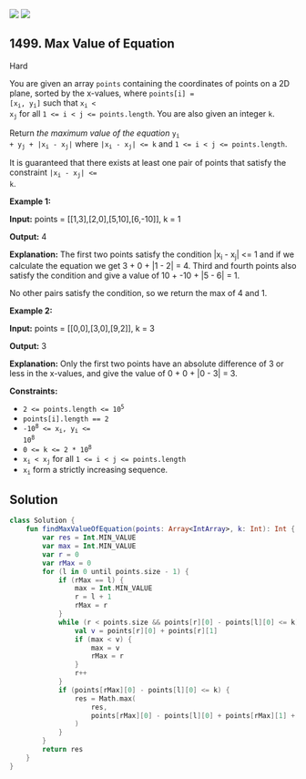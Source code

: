 [![](https://img.shields.io/github/stars/javadev/LeetCode-in-Kotlin?label=Stars&style=flat-square)](https://github.com/javadev/LeetCode-in-Kotlin)
[![](https://img.shields.io/github/forks/javadev/LeetCode-in-Kotlin?label=Fork%20me%20on%20GitHub%20&style=flat-square)](https://github.com/javadev/LeetCode-in-Kotlin/fork)

## 1499\. Max Value of Equation

Hard

You are given an array `points` containing the coordinates of points on a 2D plane, sorted by the x-values, where <code>points[i] = [x<sub>i</sub>, y<sub>i</sub>]</code> such that <code>x<sub>i</sub> < x<sub>j</sub></code> for all `1 <= i < j <= points.length`. You are also given an integer `k`.

Return _the maximum value of the equation_ <code>y<sub>i</sub> + y<sub>j</sub> + |x<sub>i</sub> - x<sub>j</sub>|</code> where <code>|x<sub>i</sub> - x<sub>j</sub>| <= k</code> and `1 <= i < j <= points.length`.

It is guaranteed that there exists at least one pair of points that satisfy the constraint <code>|x<sub>i</sub> - x<sub>j</sub>| <= k</code>.

**Example 1:**

**Input:** points = \[\[1,3],[2,0],[5,10],[6,-10]], k = 1

**Output:** 4

**Explanation:** The first two points satisfy the condition \|x<sub>i</sub> - x<sub>j</sub>\| <= 1 and if we calculate the equation we get 3 + 0 + \|1 - 2\| = 4. Third and fourth points also satisfy the condition and give a value of 10 + -10 + \|5 - 6\| = 1.

No other pairs satisfy the condition, so we return the max of 4 and 1.

**Example 2:**

**Input:** points = \[\[0,0],[3,0],[9,2]], k = 3

**Output:** 3

**Explanation:** Only the first two points have an absolute difference of 3 or less in the x-values, and give the value of 0 + 0 + \|0 - 3\| = 3.

**Constraints:**

*   <code>2 <= points.length <= 10<sup>5</sup></code>
*   `points[i].length == 2`
*   <code>-10<sup>8</sup> <= x<sub>i</sub>, y<sub>i</sub> <= 10<sup>8</sup></code>
*   <code>0 <= k <= 2 * 10<sup>8</sup></code>
*   <code>x<sub>i</sub> < x<sub>j</sub></code> for all `1 <= i < j <= points.length`
*   <code>x<sub>i</sub></code> form a strictly increasing sequence.

## Solution

```kotlin
class Solution {
    fun findMaxValueOfEquation(points: Array<IntArray>, k: Int): Int {
        var res = Int.MIN_VALUE
        var max = Int.MIN_VALUE
        var r = 0
        var rMax = 0
        for (l in 0 until points.size - 1) {
            if (rMax == l) {
                max = Int.MIN_VALUE
                r = l + 1
                rMax = r
            }
            while (r < points.size && points[r][0] - points[l][0] <= k) {
                val v = points[r][0] + points[r][1]
                if (max < v) {
                    max = v
                    rMax = r
                }
                r++
            }
            if (points[rMax][0] - points[l][0] <= k) {
                res = Math.max(
                    res,
                    points[rMax][0] - points[l][0] + points[rMax][1] + points[l][1]
                )
            }
        }
        return res
    }
}
```